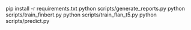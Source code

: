 pip install -r requirements.txt
python scripts/generate_reports.py
python scripts/train_finbert.py
python scripts/train_flan_t5.py
python scripts/predict.py
